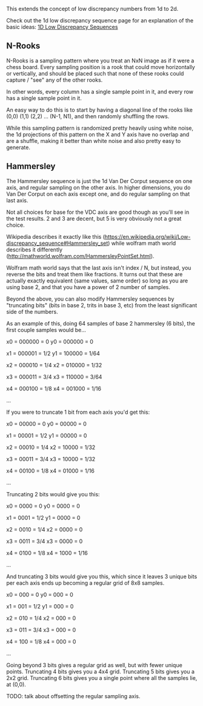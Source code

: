 This extends the concept of low discrepancy numbers from 1d to 2d.

Check out the 1d low discrepancy sequence page for an explanation of the basic ideas:
[1D Low Discrepancy Sequences](../../../2d/output/_1d/samples/lds/page.md)  

## N-Rooks

N-Rooks is a sampling pattern where you treat an NxN image as if it were a chess board.  Every sampling position is a rook that could move horizontally or vertically, and should be placed such that none of these rooks could capture / "see" any of the other rooks.

In other words, every column has a single sample point in it, and every row has a single sample point in it.

An easy way to do this is to start by having a diagonal line of the rooks like (0,0) (1,1) (2,2) ... (N-1, N1), and then randomly shuffling the rows.

While this sampling pattern is randomized pretty heavily using white noise, the 1d projections of this pattern on the X and Y axis have no overlap and are a shuffle, making it better than white noise and also pretty easy to generate.

## Hammersley

The Hammersley sequence is just the 1d Van Der Corput sequence on one axis, and regular sampling on the other axis.  In higher dimensions, you do Van Der Corput on each axis except one, and do regular sampling on that last axis.

Not all choices for base for the VDC axis are good though as you'll see in the test results.  2 and 3 are decent, but 5 is very obviously not a great choice.

Wikipedia describes it exactly like this (https://en.wikipedia.org/wiki/Low-discrepancy_sequence#Hammersley_set) while wolfram math world describes it differently (http://mathworld.wolfram.com/HammersleyPointSet.html).

Wolfram math world says that the last axis isn't index / N, but instead, you reverse the bits and treat them like fractions.  It turns out that these are actually exactly equivalent (same values, same order) so long as you are using base 2, and that you have a power of 2 number of samples.

Beyond the above, you can also modify Hammersley sequences by "truncating bits" (bits in base 2, trits in base 3, etc) from the least significant side of the numbers.

As an example of this, doing 64 samples of base 2 hammersley (6 bits), the first couple samples would be...

x0 = 000000 = 0
y0 = 000000 = 0

x1 = 000001 = 1/2
y1 = 100000 = 1/64

x2 = 000010 = 1/4
x2 = 010000 = 1/32

x3 = 000011 = 3/4
x3 = 110000 = 3/64

x4 = 000100 = 1/8
x4 = 001000 = 1/16

...

If you were to truncate 1 bit from each axis you'd get this:

x0 = 00000 = 0
y0 = 00000 = 0

x1 = 00001 = 1/2
y1 = 00000 = 0

x2 = 00010 = 1/4
x2 = 10000 = 1/32

x3 = 00011 = 3/4
x3 = 10000 = 1/32

x4 = 00100 = 1/8
x4 = 01000 = 1/16

...

Truncating 2 bits would give you this:

x0 = 0000 = 0
y0 = 0000 = 0

x1 = 0001 = 1/2
y1 = 0000 = 0

x2 = 0010 = 1/4
x2 = 0000 = 0

x3 = 0011 = 3/4
x3 = 0000 = 0

x4 = 0100 = 1/8
x4 = 1000 = 1/16

...

And truncating 3 bits would give you this, which since it leaves 3 unique bits per each axis ends up becoming a regular grid of 8x8 samples.

x0 = 000 = 0
y0 = 000 = 0

x1 = 001 = 1/2
y1 = 000 = 0

x2 = 010 = 1/4
x2 = 000 = 0

x3 = 011 = 3/4
x3 = 000 = 0

x4 = 100 = 1/8
x4 = 000 = 0

...

Going beyond 3 bits gives a regular grid as well, but with fewer unique points. Truncating 4 bits gives you a 4x4 grid. Truncating 5 bits gives you a 2x2 grid. Truncating 6 bits gives you a single point where all the samples lie, at (0,0).

TODO: talk about offsetting the regular sampling axis.